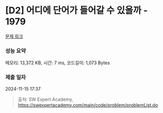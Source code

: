 # [D2] 어디에 단어가 들어갈 수 있을까 - 1979 

[문제 링크](https://swexpertacademy.com/main/code/problem/problemDetail.do?contestProbId=AV5PuPq6AaQDFAUq) 

### 성능 요약

메모리: 13,372 KB, 시간: 7 ms, 코드길이: 1,073 Bytes

### 제출 일자

2024-11-15 17:37



> 출처: SW Expert Academy, https://swexpertacademy.com/main/code/problem/problemList.do